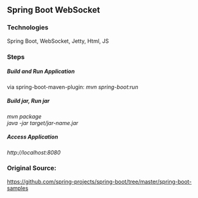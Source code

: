 ## Spring Boot WebSocket

### Technologies
Spring Boot, WebSocket, Jetty, Html, JS


### Steps
##### Build and Run Application
via spring-boot-maven-plugin:
*mvn spring-boot:run*

##### Build jar, Run jar
*mvn package*  
*java -jar target/jar-name.jar*

##### Access Application
*http://localhost:8080*


### Original Source:
https://github.com/spring-projects/spring-boot/tree/master/spring-boot-samples


